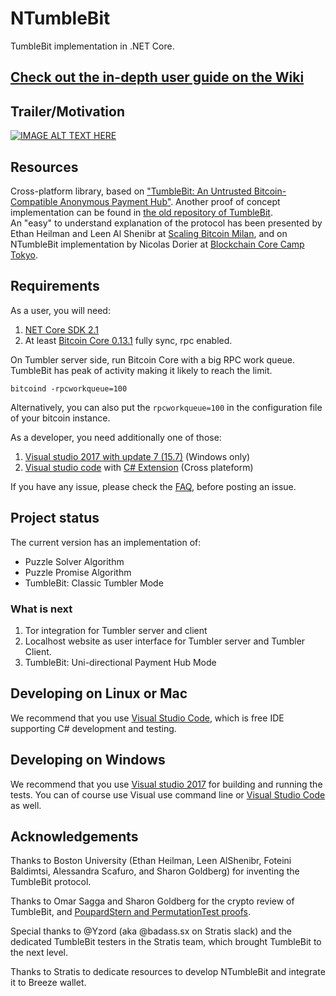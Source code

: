 # NTumbleBit
TumbleBit implementation in .NET Core.  

## [Check out the in-depth user guide on the Wiki](https://github.com/NTumbleBit/NTumbleBit/wiki)

## Trailer/Motivation
[![IMAGE ALT TEXT HERE](https://img.youtube.com/vi/T2nbxe7gH_4/2.jpg)](https://www.youtube.com/watch?v=T2nbxe7gH_4)

## Resources
Cross-platform library, based on ["TumbleBit: An Untrusted Bitcoin-Compatible Anonymous Payment Hub"](https://eprint.iacr.org/2016/575). 
Another proof of concept implementation can be found in [the old repository of TumbleBit](https://github.com/BUSEC/TumbleBit).  
An "easy" to understand explanation of the protocol has been presented by Ethan Heilman and Leen Al Shenibr at [Scaling Bitcoin Milan](https://www.youtube.com/watch?v=iGVSnxz1mn8), and on NTumbleBit implementation by Nicolas Dorier at [Blockchain Core Camp Tokyo](https://player.vimeo.com/video/215151763).

## Requirements

As a user, you will need:

1. [NET Core SDK 2.1](https://www.microsoft.com/net/core)
2. At least [Bitcoin Core 0.13.1](https://bitcoin.org/bin/bitcoin-core-0.13.1/) fully sync, rpc enabled.

On Tumbler server side, run Bitcoin Core with a big RPC work queue. TumbleBit has peak of activity making it likely to reach the limit.
```
bitcoind -rpcworkqueue=100
```

Alternatively, you can also put the `rpcworkqueue=100` in the configuration file of your bitcoin instance.

As a developer, you need additionally one of those:

1. [Visual studio 2017 with update 7 (15.7)](https://www.visualstudio.com/downloads/) (Windows only)
2. [Visual studio code](https://code.visualstudio.com/) with [C# Extension](https://marketplace.visualstudio.com/items?itemName=ms-vscode.csharp) (Cross plateform)

If you have any issue, please check the [FAQ](https://github.com/NTumbleBit/NTumbleBit/wiki/FAQ), before posting an issue.

## Project status
The current version has an implementation of:
* Puzzle Solver Algorithm
* Puzzle Promise Algorithm
* TumbleBit: Classic Tumbler Mode

### What is next

1. Tor integration for Tumbler server and client
2. Localhost website as user interface for Tumbler server and Tumbler Client.
3. TumbleBit: Uni-directional Payment Hub Mode

## Developing on Linux or Mac

We recommend that you use [Visual Studio Code](https://code.visualstudio.com/), which is free IDE supporting C# development and testing.

## Developing on Windows

We recommend that you use [Visual studio 2017](https://www.visualstudio.com/downloads/) for building and running the tests.
You can of course use Visual use command line or [Visual Studio Code](https://code.visualstudio.com/) as well.

## Acknowledgements

Thanks to Boston University (Ethan Heilman, Leen AlShenibr, Foteini Baldimtsi, Alessandra Scafuro, and Sharon Goldberg) for inventing the TumbleBit protocol.

Thanks to Omar Sagga and Sharon Goldberg for the crypto review of TumbleBit, and [PoupardStern and PermutationTest proofs](https://github.com/osagga/TumbleBitSetup).

Special thanks to @Yzord (aka @badass.sx on Stratis slack) and the dedicated TumbleBit testers in the Stratis team, which brought TumbleBit to the next level.

Thanks to Stratis to dedicate resources to develop NTumbleBit and integrate it to Breeze wallet.
